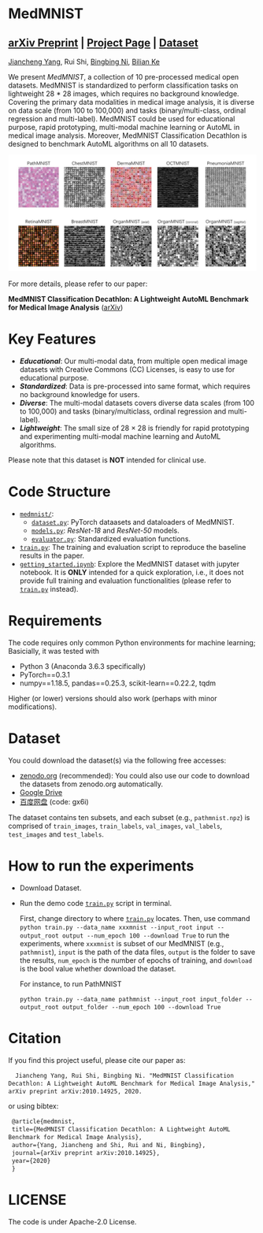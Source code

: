 # MedMNIST 
## [arXiv Preprint](https://arxiv.org/abs/2010.14925) | [Project Page](https://medmnist.github.io/) | [Dataset](#dataset)
[Jiancheng Yang](https://jiancheng-yang.com/), Rui Shi, [Bingbing Ni](https://scholar.google.com/citations?user=eUbmKwYAAAAJ), [Bilian Ke](https://scholar.google.com/citations?user=2cX5y8kAAAAJ)

We present *MedMNIST*, a collection of 10 pre-processed medical open datasets. MedMNIST is standardized to perform classification tasks on lightweight 28 * 28 images, which requires no background knowledge. Covering the primary data modalities in medical image analysis, it is diverse on data scale (from 100 to 100,000) and tasks (binary/multi-class, ordinal regression and multi-label). MedMNIST could be used for educational purpose, rapid prototyping, multi-modal machine learning or AutoML in medical image analysis. Moreover, MedMNIST Classification Decathlon is designed to benchmark AutoML algorithms on all 10 datasets. 

![MedMNIST_Decathlon](overview.jpg)

For more details, please refer to our paper:

**MedMNIST Classification Decathlon: A Lightweight AutoML Benchmark for Medical Image Analysis** ([arXiv](https://arxiv.org/abs/2010.14925))

# Key Features
* ***Educational***: Our multi-modal data, from multiple open medical image datasets with Creative Commons (CC) Licenses, is easy to use for educational purpose.
* ***Standardized***: Data is pre-processed into same format, which requires no background knowledge for users.
* ***Diverse***: The multi-modal datasets covers diverse data scales (from 100 to 100,000) and tasks (binary/multiclass, ordinal regression and multi-label).
* ***Lightweight***: The small size of 28 × 28 is friendly for rapid prototyping and experimenting multi-modal machine learning and AutoML algorithms.

Please note that this dataset is **NOT** intended for clinical use.

# Code Structure
* [`medmnist/`](medmnist/):
    * [`dataset.py`](medmnist/dataset.py): PyTorch dataasets and dataloaders of MedMNIST.
    * [`models.py`](medmnist/models.py): *ResNet-18* and *ResNet-50* models.
    * [`evaluator.py`](medmnist/evaluator.py): Standardized evaluation functions.
* [`train.py`](train.py): The training and evaluation script to reproduce the baseline results in the paper.
* [`getting_started.ipynb`](getting_started.ipynb): Explore the MedMNIST dataset with jupyter notebook. It is **ONLY** intended for a quick exploration, i.e., it does not provide full training and evaluation functionalities (please refer to [`train.py`](train.py) instead). 

# Requirements
The code requires only common Python environments for machine learning; Basicially, it was tested with
* Python 3 (Anaconda 3.6.3 specifically)
* PyTorch\==0.3.1
* numpy\==1.18.5, pandas\==0.25.3, scikit-learn\==0.22.2, tqdm

Higher (or lower) versions should also work (perhaps with minor modifications).


# Dataset

You could download the dataset(s) via the following free accesses:

* [zenodo.org](https://doi.org/10.5281/zenodo.4269852) (recommended): You could also use our code to download the datasets from zenodo.org automatically.
* [Google Drive](https://drive.google.com/drive/folders/1Tl_SP-ffDQg-jDG_EWPlWKgZTmGbvFXU?usp=sharing)
* [百度网盘](https://pan.baidu.com/s/1bgPbESbLOlUSu4QC-4O46g) (code: gx6i)

The dataset contains ten subsets, and each subset (e.g., `pathmnist.npz`) is comprised of `train_images`, `train_labels`, `val_images`, `val_labels`, `test_images` and `test_labels`.

# How to run the experiments

* Download Dataset.

* Run the demo code [`train.py`](./train.py) script in terminal. 

  First, change directory to where [`train.py`](./train.py) locates. Then, use command `python train.py --data_name xxxmnist --input_root input --output_root output --num_epoch 100 --download True` to run the experiments, where `xxxmnist` is subset of our MedMNIST (e.g., `pathmnist`), `input` is the path of the data files, `output` is the folder to save the results, `num_epoch` is the number of epochs of training, and `download` is the bool value whether download the dataset. 
  
  For instance, to run PathMNIST
  
      python train.py --data_name pathmnist --input_root input_folder --output_root output_folder --num_epoch 100 --download True
  
# Citation
If you find this project useful, please cite our paper as:

      Jiancheng Yang, Rui Shi, Bingbing Ni. "MedMNIST Classification Decathlon: A Lightweight AutoML Benchmark for Medical Image Analysis," arXiv preprint arXiv:2010.14925, 2020.

or using bibtex:
     
     @article{medmnist,
     title={MedMNIST Classification Decathlon: A Lightweight AutoML Benchmark for Medical Image Analysis},
     author={Yang, Jiancheng and Shi, Rui and Ni, Bingbing},
     journal={arXiv preprint arXiv:2010.14925},
     year={2020}
     }

# LICENSE
The code is under Apache-2.0 License.
